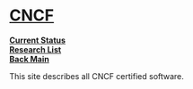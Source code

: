 # **[CNCF](https://landscape.cncf.io/?selected=kind)**

**[Current Status](../../../development/status/weekly/current_status.md)**\
**[Research List](../../../research_list.md)**\
**[Back Main](../../../README.md)**

This site describes all CNCF certified software.
